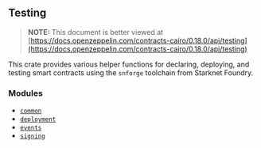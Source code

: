 ## Testing

> **NOTE:** This document is better viewed at [https://docs.openzeppelin.com/contracts-cairo/0.18.0/api/testing](https://docs.openzeppelin.com/contracts-cairo/0.18.0/api/testing)

This crate provides various helper functions for declaring, deploying,
and testing smart contracts using the `snforge` toolchain from Starknet Foundry.

### Modules

- [`common`](https://docs.openzeppelin.com/contracts-cairo/0.18.0/api/testing#testing-common)
- [`deployment`](https://docs.openzeppelin.com/contracts-cairo/0.18.0/api/testing#testing-deployment)
- [`events`](https://docs.openzeppelin.com/contracts-cairo/0.18.0/api/testing#testing-events)
- [`signing`](https://docs.openzeppelin.com/contracts-cairo/0.18.0/api/testing#testing-signing)
